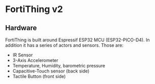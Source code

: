# FortiThing v2 

## Hardware

FortiThing is built around Espressif ESP32 MCU (ESP32-PICO-D4).
In addition it has a series of actors and sensors. Those are:
* IR Sensor
* 3-Axis Accelerometer
* Temperature, Humidity, barometric pressure
* Capacitive-Touch sensor (back side)
* Tactile Button (front side)



